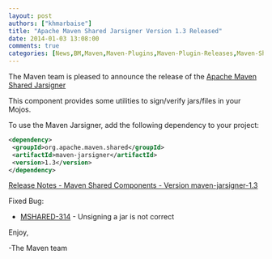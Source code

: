 ```yaml
---
layout: post
authors: ["khmarbaise"]
title: "Apache Maven Shared Jarsigner Version 1.3 Released"
date: 2014-01-03 13:08:00
comments: true
categories: [News,BM,Maven,Maven-Plugins,Maven-Plugin-Releases,Maven-Shared]
---
```

The Maven team is pleased to announce the release of 
the [Apache Maven Shared Jarsigner](https://maven.apache.org/shared/maven-jarsigner/)

This component provides some utilities to sign/verify jars/files in your Mojos.

To use the Maven Jarsigner, add the following dependency to your project:

``` xml
<dependency>
 <groupId>org.apache.maven.shared</groupId>
 <artifactId>maven-jarsigner</artifactId>
 <version>1.3</version>
</dependency>
```

[Release Notes - Maven Shared Components - Version maven-jarsigner-1.3](https://jira.codehaus.org/secure/ReleaseNote.jspa?projectId=11761&version=19857&styleName=Html)

Fixed Bug:

 * [MSHARED-314](https://issues.apache.org/jira/browse/MSHARED-314) - Unsigning a jar is not correct

Enjoy,

-The Maven team
